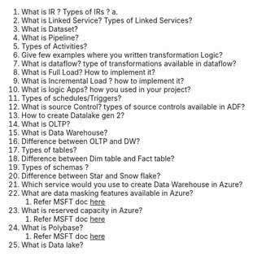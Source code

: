 1. What is IR ? Types of IRs ?
   a.
3. What is Linked Service? Types of Linked Services?
4. What is Dataset?
5. What is Pipeline?
6. Types of Activities?
7. Give few examples where you written transformation Logic?
8. What is dataflow? type of transformations available in dataflow?
9. What is Full Load? How to implement it?
10. What is Incremental Load ? how to implement it?
11. What is logic Apps? how you used in your project?
12. Types of schedules/Triggers?
13. What is source Control? types of source controls available in ADF?
14. How to create Datalake gen 2?
15. What is OLTP?
16. What is Data Warehouse?
17. Difference between OLTP and DW?
18. Types of tables?
19. Difference between Dim table and Fact table?
20. Types of schemas ?
21. Difference between Star and Snow flake? 
24. Which service would you use to create Data Warehouse in Azure?
25. What are data masking features available in Azure?
    1. Refer MSFT doc [here](https://learn.microsoft.com/en-us/azure/azure-sql/database/dynamic-data-masking-overview?view=azuresql)
26. What is reserved capacity in Azure?
    1. Refer MSFT doc [here](https://azure.microsoft.com/en-in/pricing/reserved-capacity#:~:text=Reserved%20capacity%20pricing%20is%20applied,Databases%20matching%20the%20reservation%20attributes.)
27. What is Polybase?
    1. Refer MSFT doc [here](https://learn.microsoft.com/en-us/sql/relational-databases/polybase/polybase-guide?view=sql-server-ver16)
28. What is Data lake?
